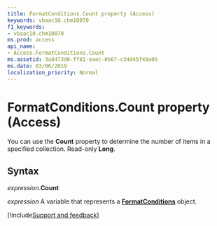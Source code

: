 ```yaml
---
title: FormatConditions.Count property (Access)
keywords: vbaac10.chm10070
f1_keywords:
- vbaac10.chm10070
ms.prod: access
api_name:
- Access.FormatConditions.Count
ms.assetid: 3a8473d0-ff81-eaec-0567-c34d45f49a05
ms.date: 03/06/2019
localization_priority: Normal
---
```



# FormatConditions.Count property (Access)

You can use the **Count** property to determine the number of items in a specified collection. Read-only **Long**.


## Syntax

_expression_.**Count**

_expression_ A variable that represents a **[FormatConditions](Access.FormatConditions.md)** object.




[!include[Support and feedback](~/includes/feedback-boilerplate.md)]